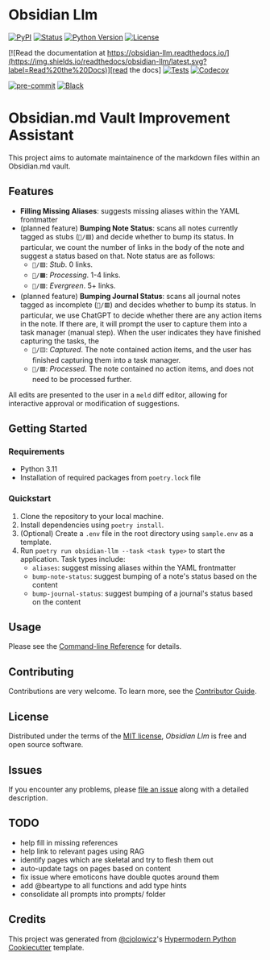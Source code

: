 # Obsidian Llm

[![PyPI](https://img.shields.io/pypi/v/obsidian-llm.svg)][pypi_]
[![Status](https://img.shields.io/pypi/status/obsidian-llm.svg)][status]
[![Python Version](https://img.shields.io/pypi/pyversions/obsidian-llm)][python version]
[![License](https://img.shields.io/pypi/l/obsidian-llm)][license]

[![Read the documentation at https://obsidian-llm.readthedocs.io/](https://img.shields.io/readthedocs/obsidian-llm/latest.svg?label=Read%20the%20Docs)][read the docs]
[![Tests](https://github.com/crypdick/obsidian-llm/workflows/Tests/badge.svg)][tests]
[![Codecov](https://codecov.io/gh/crypdick/obsidian-llm/branch/main/graph/badge.svg)][codecov]

[![pre-commit](https://img.shields.io/badge/pre--commit-enabled-brightgreen?logo=pre-commit&logoColor=white)][pre-commit]
[![Black](https://img.shields.io/badge/code%20style-black-000000.svg)][black]

[pypi_]: https://pypi.org/project/obsidian-llm/
[status]: https://pypi.org/project/obsidian-llm/
[python version]: https://pypi.org/project/obsidian-llm
[read the docs]: https://obsidian-llm.readthedocs.io/
[tests]: https://github.com/crypdick/obsidian-llm/actions?workflow=Tests
[codecov]: https://app.codecov.io/gh/crypdick/obsidian-llm
[pre-commit]: https://github.com/pre-commit/pre-commit
[black]: https://github.com/psf/black

# Obsidian.md Vault Improvement Assistant

This project aims to automate maintainence of the markdown files within an Obsidian.md vault. 

## Features

- **Filling Missing Aliases**: suggests missing aliases within the YAML frontmatter
- (planned feature) **Bumping Note Status**: scans all notes currently tagged as stubs (`📝/🟥️`) and decide whether to bump its status. In particular, we count the number of links in the body of the note and suggest a status based on that. Note status are as follows:
  - `📝/🟥️`: *Stub*. 0 links.
  - `📝/🟧️`: *Processing*. 1-4 links.
  - `📝/🟩️`: *Evergreen*. 5+ links.
- (planned feature) **Bumping Journal Status**: scans all journal notes tagged as incomplete (`📓/🟥️`) and decides whether to bump its status. In particular, we use ChatGPT to decide whether there are any action items in the note. If there are, it will prompt the user to capture them into a task manager (manual step). When the user indicates they have finished capturing the tasks, the 
  - `📓/🟨`: *Captured*. The note contained action items, and the user has finished capturing them into a task manager.
  - `📓/🟩️`: *Processed*. The note contained no action items, and does not need to be processed further.

All edits are presented to the user in a `meld` diff editor, allowing for interactive approval or modification of suggestions.

## Getting Started

### Requirements

- Python 3.11
- Installation of required packages from `poetry.lock` file

### Quickstart

1. Clone the repository to your local machine.
2. Install dependencies using `poetry install`.
3. (Optional) Create a `.env` file in the root directory using `sample.env` as a template.
4. Run `poetry run obsidian-llm --task <task type>` to start the application. Task types include:
   - `aliases`: suggest missing aliases within the YAML frontmatter
   - `bump-note-status`: suggest bumping of a note's status based on the content
   - `bump-journal-status`: suggest bumping of a journal's status based on the content

## Usage

Please see the [Command-line Reference] for details.

## Contributing

Contributions are very welcome.
To learn more, see the [Contributor Guide].

## License

Distributed under the terms of the [MIT license][license],
_Obsidian Llm_ is free and open source software.

## Issues

If you encounter any problems,
please [file an issue] along with a detailed description.

## TODO

- help fill in missing references
- help link to relevant pages using RAG
- identify pages which are skeletal and try to flesh them out
- auto-update tags on pages based on content
- fix issue where emoticons have double quotes around them
- add @beartype to all functions and add type hints
- consolidate all prompts into prompts/ folder

## Credits

This project was generated from [@cjolowicz]'s [Hypermodern Python Cookiecutter] template.

[@cjolowicz]: https://github.com/cjolowicz
[pypi]: https://pypi.org/
[hypermodern python cookiecutter]: https://github.com/cjolowicz/cookiecutter-hypermodern-python
[file an issue]: https://github.com/crypdick/obsidian-llm/issues
[pip]: https://pip.pypa.io/

<!-- github-only -->

[license]: https://github.com/crypdick/obsidian-llm/blob/main/LICENSE
[contributor guide]: https://github.com/crypdick/obsidian-llm/blob/main/CONTRIBUTING.md
[command-line reference]: https://obsidian-llm.readthedocs.io/en/latest/usage.html

